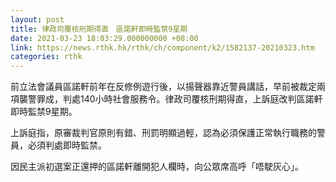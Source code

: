 ```yaml
---
layout: post
title: 律政司覆核刑期得直　區諾軒即時監禁9星期
date: 2021-03-23 18:03:29.000000000 +08:00
link: https://news.rthk.hk/rthk/ch/component/k2/1582137-20210323.htm
categories: rthk
---
```


前立法會議員區諾軒前年在反修例遊行後，以揚聲器靠近警員講話，早前被裁定兩項襲警罪成，判處140小時社會服務令。律政司覆核刑期得直，上訴庭改判區諾軒即時監禁9星期。

上訴庭指，原審裁判官原則有錯、刑罰明顯過輕，認為必須保護正常執行職務的警員，必須判處即時監禁。

因民主派初選案正還押的區諾軒離開犯人欄時，向公眾席高呼「唔駛灰心」。
